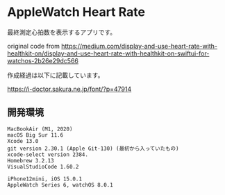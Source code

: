 # AppleWatch Heart Rate

最終測定心拍数を表示するアプリです。

original code from https://medium.com/display-and-use-heart-rate-with-healthkit-on/display-and-use-heart-rate-with-healthkit-on-swiftui-for-watchos-2b26e29dc566

作成経過は以下に記載しています。

https://i-doctor.sakura.ne.jp/font/?p=47914


## 開発環境

```
MacBookAir (M1, 2020)
macOS Big Sur 11.6
Xcode 13.0
git version 2.30.1 (Apple Git-130) (最初から入っていたもの)
xcode-select version 2384.
Homebrew 3.2.13
VisualStudioCode 1.60.2

iPhone12mini, iOS 15.0.1
AppleWatch Series 6, watchOS 8.0.1 
```

